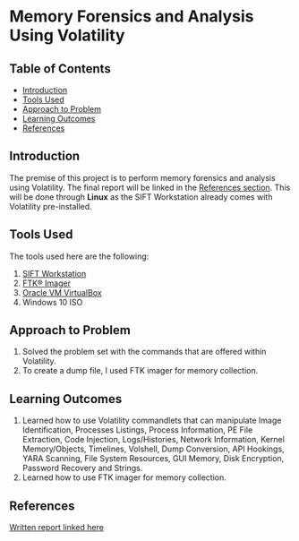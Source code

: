 # Memory Forensics and Analysis Using Volatility

## Table of Contents

- [Introduction](#Introduction)
- [Tools Used](#Tools-Used)
- [Approach to Problem](#Approach-to-Problem)
- [Learning Outcomes](#Learning-Outcomes)
- [References](#References)

<h2 id="#Introduction">Introduction</h2>

The premise of this project is to perform memory forensics and analysis using Volatility. The final report will be linked in the [References section](#References). This will be done through **Linux** as the SIFT Workstation already comes with Volatility pre-installed.

<h2 id="#Tools-Used">Tools Used</h2>

The tools used here are the following:

1. [SIFT Workstation](https://www.sans.org/tools/sift-workstation/)
2. [FTK® Imager](https://www.exterro.com/ftk-imager)
3. [Oracle VM VirtualBox](https://www.virtualbox.org/)
4. Windows 10 ISO

<h2 id="#Approach-to-Problem">Approach to Problem</h2>

1. Solved the problem set with the commands that are offered within Volatility.
2. To create a dump file, I used FTK imager for memory collection. 

<h2 id="#Learning-Outcomes">Learning Outcomes</h2>

1. Learned how to use Volatility commandlets that can manipulate Image Identification, Processes Listings, Process Information, PE File Extraction, Code Injection, Logs/Histories, Network Information, Kernel Memory/Objects, Timelines, Volshell, Dump Conversion, API Hookings, YARA Scanning, File System Resources, GUI Memory, Disk Encryption, Password Recovery and Strings.
2. Learned how to use FTK imager for memory collection.

## References

[Written report linked here](https://github.com/JacYuan1/Memory-Forensics-and-Analysis-Using-Volatility-Project/blob/main/Memory%20Forensics%20and%20Analysis.pdf)
